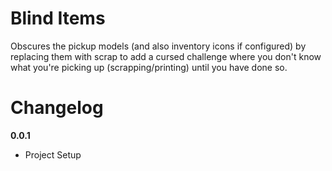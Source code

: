 # Blind Items

Obscures the pickup models (and also inventory icons if configured) by replacing them with scrap to add a cursed challenge where you don't know what you're picking up (scrapping/printing) until you have done so.

# Changelog

**0.0.1**

-   Project Setup
